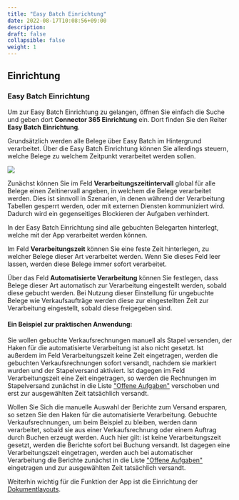 ```yaml
---
title: "Easy Batch Einrichtung"
date: 2022-08-17T10:08:56+09:00
description: 
draft: false
collapsible: false
weight: 1
---
```

## Einrichtung

### Easy Batch Einrichtung

Um zur Easy Batch Einrichtung zu gelangen, öffnen Sie einfach die Suche und geben dort **Connector 365 Einrichtung** ein.
Dort finden Sie den Reiter **Easy Batch Einrichtung**.

Grundsätzlich werden alle Belege über Easy Batch im Hintergrund verarbeitet.
Über die Easy Batch Einrichtung können Sie allerdings steuern, welche Belege zu welchem Zeitpunkt verarbeitet werden sollen.

![](images/apps/Easy_Batch/de-de/app_setup.png)

Zunächst können Sie im Feld **Verarbeitungszeitintervall** global für alle Belege einen Zeitinervall angeben, in welchem die Belege verarbeitet werden.
Dies ist sinnvoll in Szenarien, in denen während der Verarbeitung Tabellen gesperrt werden, oder mit externen Diensten kommuniziert wird.
Dadurch wird ein gegenseitiges Blockieren der Aufgaben verhindert.

In der Easy Batch Einrichtung sind alle gebuchten Belegarten hinterlegt, welche mit der App verarbeitet werden können.

Im Feld **Verarbeitungszeit** können Sie eine feste Zeit hinterlegen, zu welcher Belege dieser Art verarbeitet werden. Wenn Sie dieses Feld leer lassen, werden diese Belege immer sofort verarbeitet.

Über das Feld **Automatisierte Verarbeitung** können Sie festlegen, dass Belege dieser Art automatisch zur Verarbeitung eingestellt werden, sobald diese gebucht werden.
Bei Nutzung dieser Einstellung für ungebuchte Belege wie Verkaufsaufträge werden diese zur eingestellten Zeit zur Verarbeitung eingestellt, sobald diese freigegeben sind.

#### Ein Beispiel zur praktischen Anwendung:
Sie wollen gebuchte Verkaufsrechnungen manuell als Stapel versenden, der Haken für die automatisierte Verarbeitung ist also nicht gesetzt. Ist außerdem im Feld Verarbeitungszeit keine Zeit eingetragen, werden die gebuchten Verkaufsrechnungen sofort versandt, nachdem sie markiert wurden und der Stapelversand aktiviert.
Ist dagegen im Feld Verarbeitungszeit eine Zeit eingetragen, so werden die Rechnungen im Stapelversand zunächst in die Liste ["Offene Aufgaben"](de-de/apps/easy-batch/working-with-easy-batch/open-tasks/) verschoben und erst zur ausgewählten Zeit tatsächlich versandt.

Wollen Sie Sich die manuelle Auswahl der Berichte zum Versand ersparen, so setzen Sie den Haken für die automatisierte Verarbeitung. Gebuchte Verkaufsrechnungen, um beim Beispiel zu bleiben, werden dann verarbeitet, sobald sie aus einer Verkaufsrechnung oder einem Auftrag durch Buchen erzeugt werden.
Auch hier gilt: ist keine Verarbeitungszeit gesetzt, werden die Berichte sofort bei Buchung versandt. Ist dagegen eine Verarbeitungszeit eingetragen, werden auch bei automatischer Verarbeitung die Berichte zunächst in die Liste ["Offene Aufgaben"](de-de/apps/easy-batch/working-with-easy-batch/open-tasks/) eingetragen und zur ausgewählten Zeit tatsächlich versandt.

Weiterhin wichtig für die Funktion der App ist die Einrichtung der [Dokumentlayouts](de-de/apps/easy-batch/first-steps/setup/document-layouts/).